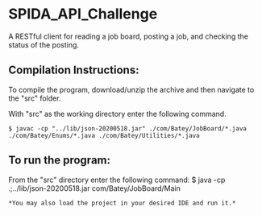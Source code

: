 # SPIDA_API_Challenge
A RESTful client for reading a job board, posting a job, and checking the status of the posting.

## Compilation Instructions:
To compile the program, download/unzip the archive and then navigate to the "src" folder.

With "src" as the working directory enter the following command.
```
$ javac -cp "../lib/json-20200518.jar" ./com/Batey/JobBoard/*.java ./com/Batey/Enums/*.java ./com/Batey/Utilities/*.java
```
## **To run the program:**
From the "src" directory enter the following command:
$ java -cp .;../lib/json-20200518.jar com/Batey/JobBoard/Main
```
*You may also load the project in your desired IDE and run it.*
